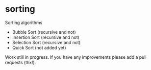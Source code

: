 # sorting
Sorting algorithms

- Bubble Sort (recursive and not)
- Insertion Sort (recursive and not)
- Selection Sort (recursive and not)
- Quick Sort (not added yet)

Work still in progress.
If you have any improvements please add a pull requests (thx!).
